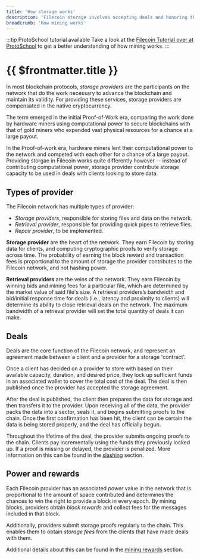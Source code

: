 ```yaml
---
title: 'How storage works'
description: 'Filecoin storage involves accepting deals and honoring them by inserting proofs in the chain. This provides an overview of the storage providing process.'
breadcrumb: 'How mining works'
---
```


:::tip ProtoSchool tutorial available
Take a look at the [Filecoin Tutorial over at ProtoSchool](https://proto.school/verifying-storage-on-filecoin) to get a better understanding of how mining works.
:::

# {{ $frontmatter.title }}

In most blockchain protocols, _storage providers_ are the participants on the network that do the work necessary to advance the blockchain and maintain its validity. For providing these services, storage providers are compensated in the native cryptocurrency. 

The term  emerged in the initial Proof-of-Work era, comparing the work done by hardware miners using computational power to secure blockchains with that of gold miners who expended vast physical resources for a chance at a large payout.

In the Proof-of-work era, hardware miners lent their computational power to the network and competed with each other for a chance of a large payout. Providing storgae in Filecoin works quite differently however -- instead of contributing computational power, storage provider contribute storage capacity to be used in deals with clients looking to store data.


## Types of provider 

The Filecoin network has multiple types of provider:

- _Storage providers_, responsible for storing files and data on the network.
- _Retrieval provider_, responsible for providing quick pipes to retrieve files.
- _Repair provider_, to be implemented.

**Storage provider** are the heart of the network. They earn Filecoin by storing data for clients, and computing cryptographic proofs to verify storage across time. The probability of earning the block reward and transaction fees is proportional to the amount of storage the provider contributes to the Filecoin network, and not hashing power.

**Retrieval providers** are the veins of the network. They earn Filecoin by winning bids and mining fees for a particular file, which are determined by the market value of said file's size. A retrieval providers’s bandwidth and bid/initial response time for deals (i.e., latency and proximity to clients) will determine its ability to close retrieval deals on the network. The maximum bandwidth of a retrieval provider will set the total quantity of deals it can make.

## Deals

Deals are the core function of the Filecoin network, and represent an agreement made between a client and a provider for a storage 'contract'.

Once a client has decided on a provider to store with based on their available capacity, duration, and desired price, they lock up sufficient funds in an associated wallet to cover the total cost of the deal. The deal is then published once the provider has accepted the storage agreement.

After the deal is published, the client then prepares the data for storage and then transfers it to the provider. Upon receiving all of the data, the provider packs the data into a sector, seals it, and begins submitting proofs to the chain. Once the first confirmation has been hit, the client can be certain the data is being stored properly, and the deal has officially begun.

Throughout the lifetime of the deal, the provider submits ongoing proofs to the chain. Clients pay incrementally using the funds they previously locked up. If a proof is missing or delayed, the provider is penalized. More information on this can be found in the [slashing](slashing.md) section.

## Power and rewards

Each Filecoin provider has an associated _power_ value in the network that is proportional to the amount of space contributed and determines the chances to win the right to provide a block in every epoch. By mining blocks, providers obtain _block rewards_ and collect fees for the messages included in that block.

Additionally, providers submit storage proofs regularly to the chain. This enables them to obtain _storage fees_ from the clients that have made deals with them.

Additional details about this can be found in the [mining rewards](mining-rewards.md) section.
